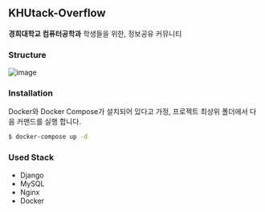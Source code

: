 ## KHUtack-Overflow
**경희대학교 컴퓨터공학과** 학생들을 위한, 정보공유 커뮤니티

### Structure
![image](https://user-images.githubusercontent.com/28499550/122916333-baa79780-d397-11eb-8198-d061d28334cf.png)


### Installation
Docker와 Docker Compose가 설치되어 있다고 가정, 프로젝트 최상위 폴더에서 다음 커맨드를 실행 합니다.

```bash
$ docker-compose up -d
```

### Used Stack
- Django
- MySQL
- Nginx
- Docker
